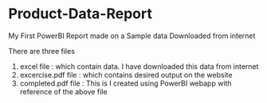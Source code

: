 # Product-Data-Report
My First PowerBI Report made on a Sample data Downloaded from internet

There are three files 
1. excel file : which contain data. I have downloaded this data from internet
2. excercise.pdf file : which contains desired output on the website
3. completed.pdf file : This is I created using PowerBI webapp with reference of the above file
